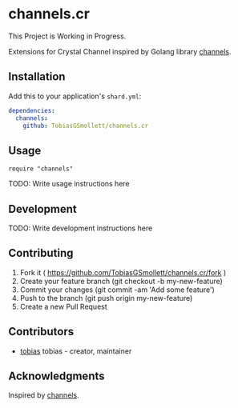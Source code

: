 # channels.cr

This Project is Working in Progress.

Extensions for Crystal Channel inspired by Golang library [channels](https://github.com/eapache/channels).

## Installation

Add this to your application's `shard.yml`:

```yaml
dependencies:
  channels:
    github: TobiasGSmollett/channels.cr
```

## Usage

```crystal
require "channels"
```

TODO: Write usage instructions here

## Development

TODO: Write development instructions here

## Contributing

1. Fork it ( https://github.com/TobiasGSmollett/channels.cr/fork )
2. Create your feature branch (git checkout -b my-new-feature)
3. Commit your changes (git commit -am 'Add some feature')
4. Push to the branch (git push origin my-new-feature)
5. Create a new Pull Request

## Contributors

- [tobias](https://github.com/TobiasGSmollett) tobias - creator, maintainer

## Acknowledgments
Inspired by [channels](https://github.com/eapache/channels).
